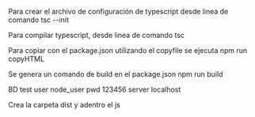 Para crear el archivo de configuración de typescript desde linea de comando
tsc --init

Para compilar typescript, desde linea de comando
tsc

Para copiar con el package.json utilizando el copyfile se ejecuta
npm run copyHTML

Se genera un comando de build en el package.json
npm run build

BD test
user node_user
pwd 123456
server localhost



Crea la carpeta dist y adentro el js
